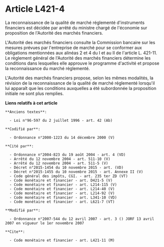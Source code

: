 # Article L421-4

La reconnaissance de la qualité de marché réglementé d'instruments financiers est décidée par arrêté du ministre chargé de
l'économie sur proposition de l'Autorité des marchés financiers.

L'Autorité des marchés financiers consulte la Commission bancaire sur les mesures prévues par l'entreprise de marché pour se
conformer aux obligations mentionnées aux alinéas 2 et 4 du I et au II de l'article L. 421-11. Le règlement général de
l'Autorité des marchés financiers détermine les conditions dans lesquelles elle approuve le programme d'activité et propose
la reconnaissance du marché réglementé.

L'Autorité des marchés financiers propose, selon les mêmes modalités, la révision de la reconnaissance de la qualité de
marché réglementé lorsqu'il lui apparaît que les conditions auxquelles a été subordonnée la proposition initiale ne sont plus
remplies.

**Liens relatifs à cet article**

	**Anciens textes**:

	  - Loi n°96-597 du 2 juillet 1996 - art. 42 (Ab)

	**Codifié par**:

	  - Ordonnance n°2000-1223 du 14 décembre 2000 (V)

	**Cité par**:

	  - Ordonnance n°2004-823 du 19 août 2004 - art. 4 (VD)
	  - Arrêté du 12 novembre 2004 - art. 511-10 (V)
	  - Arrêté du 12 novembre 2004 - art. 511-5 (V)
	  - Décret n°2015-1454 du 10 novembre 2015 - art. (VD)
	  - Décret n°2015-1455 du 10 novembre 2015 - art. Annexe II (V)
	  - Code général des impôts, CGI. - art. 235 ter ZD (VT)
	  - Code monétaire et financier - art. D421-5 (V)
	  - Code monétaire et financier - art. L214-115 (V)
	  - Code monétaire et financier - art. L214-40 (V)
	  - Code monétaire et financier - art. L214-92 (V)
	  - Code monétaire et financier - art. L341-10 (VD)
	  - Code monétaire et financier - art. L621-7 (VT)

	**Modifié par**:

	  - Ordonnance n°2007-544 du 12 avril 2007 - art. 3 () JORF 13 avril 2007 en vigueur le 1er novembre 2007

	**Cite**:

	  - Code monétaire et financier - art. L421-11 (M)
